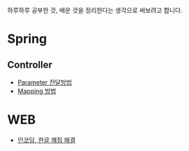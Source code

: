 하루하루 공부한 것, 배운 것을 정리한다는 생각으로 써보려고 합니다. <br>


# Spring
## Controller
- [Parameter 전달방법](https://github.com/inuit57/TIL-Today_I_Learn-/tree/main/Spring/controller/parameter)
- [Mapping 방법](https://github.com/inuit57/TIL-Today_I_Learn-/blob/main/Spring/controller/mapping/readme.md)



# WEB

- [인코딩, 한글 꺠짐 해결](https://github.com/inuit57/TIL-Today_I_Learn-/tree/main/%ED%95%9C%EA%B8%80%EA%B9%A8%EC%A7%90%EC%98%A4%EB%A5%98(JSP))
